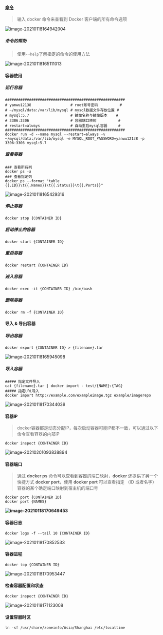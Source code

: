 #### [命令](https://www.runoob.com/docker/docker-command-manual.html)

>   输入 docker 命令来查看到 Docker 客户端的所有命令选项

![image-20210118164942004](https://typroa12138.oss-cn-hangzhou.aliyuncs.com/image/2021/01/2021011816494242.png)

##### 命令的帮助

>   使用`--help`了解指定的命令的使用方法

![image-20210118165111013](https://typroa12138.oss-cn-hangzhou.aliyuncs.com/image/2021/01/2021011816511111.png)



#### 容器使用

##### 运行容器

```SHELL
#######################################################
# yanwu12138                  # root账号密码          #
# ~/mysql/data:/var/lib/mysql # mysql数据文件存放位置 #
# mysql:5.7                   # 镜像名称与镜像版本    #
# 3306:3306                   # 容器端口映射          #
# restart=always              # 自动重启mysql容器     #
#######################################################
docker run -d --name mysql --restart=always -v ~/mysql/data:/var/lib/mysql -e MYSQL_ROOT_PASSWORD=yanwu12138 -p 3306:3306 mysql:5.7
```

##### 查看容器

```shell
### 查看所有列
docker ps -a
### 查看指定列
docker ps --format "table {{.ID}}\t{{.Names}}\t{{.Status}}\t{{.Ports}}"
```

![image-20210118165429316](https://typroa12138.oss-cn-hangzhou.aliyuncs.com/image/2021/01/2021011816542929.png)

##### 停止容器

```
docker stop {CONTAINER ID}
```

##### 启动停止的容器

```SHELL
docker start {CONTAINER ID}
```

##### 重启容器

```shell
docker restart {CONTAINER ID}
```

##### 进入容器

```SHELL
docker exec -it {CONTAINER ID} /bin/bash
```

##### 删除容器

```SHELL
docker rm -f {CONTAINER ID}
```



#### 导入 & 导出容器

##### 导出容器

```
docker export {CONTAINER ID} > {filename}.tar
```

![image-20210118165945098](https://typroa12138.oss-cn-hangzhou.aliyuncs.com/image/2021/01/2021011816594545.png)

##### 导入容器

```shell
##### 指定文件导入
cat {filename}.tar | docker import - test/{NAME}:{TAG}
##### 指定URL导入
docker import http://example.com/exampleimage.tgz example/imagerepo
```

![image-20210118170344039](https://typroa12138.oss-cn-hangzhou.aliyuncs.com/image/2021/01/2021011817034444.png)



#### 容器IP

>   docker容器都是动态分配IP，每次启动容器可能IP都不一致，可以通过以下命令查看容器的内部IP

```
docker inspect {CONTAINER ID}
```

![image-20210201093838894](https://typroa12138.oss-cn-hangzhou.aliyuncs.com/image/2021/02/2021020109383939.png)



#### 容器端口

>   通过 **docker ps** 命令可以查看到容器的端口映射，**docker** 还提供了另一个快捷方式 **docker port**，使用 **docker port** 可以查看指定 （ID 或者名字）容器的某个确定端口映射到宿主机的端口号

```shell
docker port {CONTAINER ID}
docker port {NAMES}
```

**![image-20210118170649453](https://typroa12138.oss-cn-hangzhou.aliyuncs.com/image/2021/01/2021011817064949.png)**



#### 容器日志

```SHELL
docker logs -f --tail 10 {CONTAINER ID}
```

![image-20210118170852533](https://typroa12138.oss-cn-hangzhou.aliyuncs.com/image/2021/01/2021011817085252.png)



#### 容器进程

```SHELL
docker top {CONTAINER ID}
```

![image-20210118170953447](https://typroa12138.oss-cn-hangzhou.aliyuncs.com/image/2021/01/2021011817095353.png)



#### 检查容器配置和状态

```SHELL
docker inspect {CONTAINER ID}
```

![image-20210118171123008](https://typroa12138.oss-cn-hangzhou.aliyuncs.com/image/2021/01/2021011817112323.png)



#### 设置容器时区

```shell
ln -sf /usr/share/zoneinfo/Asia/Shanghai /etc/localtime
```

